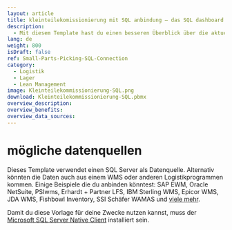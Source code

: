 ```yaml
---
layout: article
title: kleinteilekomissionierung mit SQL anbindung ― das SQL dashboard für die lagerverwaltung
description: 
  - Mit diesem Template hast du einen besseren Überblick über die aktuelle Auslastung deines Lagers! Hierfür wird eine SQL-Datenquelle verwendet. Damit du das Template für deine Zwecke verwenden kannst, muss der Microsoft SQL-Server Native Client installiert sein. Lade dir das Template jetzt kostenlos herunter und beginne mit deiner Daten Visualisierung von SQL-Daten, und zwar in Echtzeit!
lang: de
weight: 800
isDraft: false
ref: Small-Parts-Picking-SQL-Connection
category:
  - Logistik
  - Lager
  - Lean Management
image: Kleinteilekommissionierung-SQL.png
download: Kleinteilekommissionierung-SQL.pbmx
overview_description:
overview_benefits:
overview_data_sources:
---
```

# mögliche datenquellen
Dieses Template verwendet einen SQL Server als Datenquelle. Alternativ könnten die Daten auch aus einem WMS oder anderen Logistikprogrammen kommen. Einige Beispiele die du anbinden könntest: SAP EWM, Oracle NetSuite, PSIwms, Erhardt + Partner LFS, IBM Sterling WMS, Epicor WMS, JDA WMS, Fishbowl Inventory, SSI Schäfer WAMAS und [viele mehr](https://peakboard.com/schnittstellen/).


Damit du diese Vorlage für deine Zwecke nutzen kannst, muss der [Microsoft SQL Server Native Client](https://www.microsoft.com/en-us/download/details.aspx?id=50402) installiert sein.